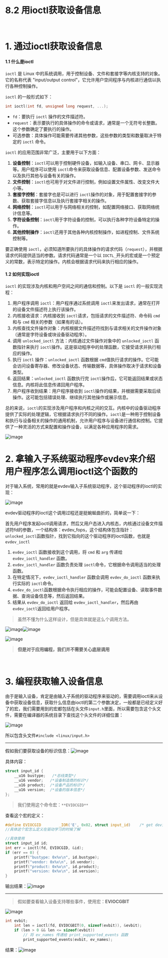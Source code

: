 # 8.2 用ioctl获取设备信息

‍

# 1. 通过ioctl获取设备信息

#### 1.1 什么是ioctl

​`ioctl`​ 是 Linux 中的系统调用，用于控制设备、文件和套接字等内核支持的对象。它的名称代表 "input/output control"，它允许用户空间程序与内核进行通信以执行各种控制操作。

​`ioctl`​ 的一般形式如下：

```c
int ioctl(int fd, unsigned long request, ...);
```

* ​`fd`​：要执行 `ioctl`​ 操作的文件描述符。
* ​`request`​：表示要执行的具体操作的命令或请求，通常是一个无符号长整数。这个参数确定了要执行的操作。
* 可选参数：具体操作可能需要传递其他参数，这些参数的类型和数量取决于特定的 `ioctl`​ 命令。

​`ioctl`​ 的应用范围非常广泛，主要用于以下方面：

1. **设备控制**：`ioctl`​ 可以用于控制硬件设备，如输入设备、串口、网卡、显示器等。用户程序可以使用 `ioctl`​ 命令来获取设备信息、配置设备参数、发送命令以及执行其他与设备有关的操作。
2. **文件控制**：`ioctl`​ 也可用于对文件进行控制，例如设置文件属性、改变文件大小等。
3. **套接字控制**：套接字也是可以进行 `ioctl`​ 操作的对象，用于配置套接字的参数、获取套接字信息以及执行套接字相关的操作。
4. **网络控制**：`ioctl`​ 可以用于与网络相关的控制，如配置网络接口、获取网络统计信息等。
5. **字符设备控制**：`ioctl`​ 用于字符设备的控制，可以执行各种字符设备特定的操作。
6. **其他控制操作**：`ioctl`​ 还用于其他各种内核控制操作，如进程控制、文件系统控制等。

要正确使用 `ioctl`​，必须知道所要执行的具体操作的请求代码（`request`​），并根据请求代码提供适当的参数。请求代码通常是一个以 `IOCTL_`​ 开头的宏或是一个预定义的常数，表示特定的操作。内核会根据请求代码来执行相应的操作。

#### 1.2 如何实现ioctl

​`ioctl`​ 的实现涉及内核和用户空间之间的通信和控制。以下是 `ioctl`​ 的一般实现流程：

1. 用户程序调用 `ioctl`​：用户程序通过系统调用 `ioctl`​ 来发出请求，通常在打开的设备文件描述符上执行该操作。
2. 内核接收请求：内核接收到 `ioctl`​ 请求，包括请求的文件描述符、命令码 `cmd`​ 和与 `cmd`​ 相关的参数（如果有的话）。
3. 内核查找文件操作对象：内核根据文件描述符找到与请求相关的文件操作对象（通常是字符设备或块设备驱动程序）。
4. 调用 `unlocked_ioctl`​ 方法：内核通过文件操作对象中的 `unlocked_ioctl`​ 函数指针来执行 `ioctl`​ 操作。这是驱动程序中的处理函数，它接受请求并执行相应的操作。
5. 执行 `ioctl`​ 操作：`unlocked_ioctl`​ 函数根据 `cmd`​ 值执行请求的操作。它可能会访问设备寄存器、修改设备状态、传输数据等，具体操作取决于请求和设备类型。
6. 返回结果：`unlocked_ioctl`​ 函数执行完 `ioctl`​ 操作后，它可能返回结果或状态信息。内核将此信息传递回用户程序。
7. 用户程序收到结果：用户程序接收到 `ioctl`​ 操作的结果，并根据需要采取后续操作。这可能包括错误处理、继续执行其他操作或展示信息。

总的来说，`ioctl`​ 的实现涉及用户程序和内核之间的交互。内核中的设备驱动程序提供了实际的处理逻辑，它根据请求执行不同的操作。`ioctl`​ 是一种用于控制设备和执行与设备相关的操作的通用机制，允许用户程序与设备进行通信和控制。它提供了一种灵活的方式来配置和操作设备，以满足各种应用程序的需求。

​![image](assets/image-20231028182741-0ctt8e9.png)​

# 2. 拿输入子系统驱动程序evdev来介绍用户程序怎么调用ioctl这个函数的

对于输入系统，常用的就是evdev输入子系统驱动程序，这个驱动程序的ioctl的实现：

​![image](assets/image-20231028214946-996im9g.png)​

evdev驱动程序的ioctl这个调用过程还是挺蜿蜒曲折的，简单说一下：

首先用户程序发起ioctl调用请求，然后又用户态进入内核态，内核通过设备文件描述符fd的参数，一个结构体：evdev_fops，这个结构体包含指针：`unlocked_ioctl`​函数指针，找到它指向的这个驱动程序的ioctl函数，也就是`evdev_ioctl`​

1. ​`evdev_ioctl`​ 函数接收到这个调用，将 `cmd`​ 和 `arg`​ 传递给 `evdev_ioctl_handler`​ 函数。
2. ​`evdev_ioctl_handler`​ 函数负责处理 `ioctl`​ 命令，它根据命令调用适当的处理函数。
3. 在特定情况下，`evdev_ioctl_handler`​ 函数会调用 `evdev_do_ioctl`​ 函数来执行实际的 `ioctl`​ 命令。
4. ​`evdev_do_ioctl`​ 函数根据命令执行相应的操作，可能会配置设备、读取事件数据、查询设备信息等，然后返回结果。
5. 结果从 `evdev_do_ioctl`​ 返回给 `evdev_ioctl_handler`​，然后再由 `evdev_ioctl`​ 返回给用户程序。

> 虽然不懂为什么这样设计，但是具体就是这么个调用方法。

​![image](assets/image-20231028221937-vc8qfj0.png)​![image](assets/image-20231028222025-l1yienr.png)​​

​![image](assets/image-20231028222038-745laga.png)​

> **但是对于应用编程，我们并不需要关心底层调用**

‍

# 3. 编程获取输入设备信息

由于是输入设备，肯定是由输入子系统的驱动程序来驱动的，需要调用ioctl来从设备中获取设备信息，获取什么信息由ioctl的第二个参数决定，一般都是已经定义好了的宏，我们需要用到的宏都包括在头文件`input.h`​里面，所以需要包含这个头文件，需要在编译器的系统目录下查找这个头文件的详细位置：

​![image](assets/image-20231028222632-j0a5m7q.png)​

所以包含头文件`#include <linux/input.h>`​

---

假如我们要获取设备的标识信息：​![image](assets/image-20231028222846-xfcogpd.png)​

具体内容：

```c
struct input_id {
	__u16 bustype;	 /*总线类型*/
	__u16 vendor;	/*设备制造商的标识*/
	__u16 product;	/*设备产品的标识*/
	__u16 version;	/*设备的版本信息*/
};
```

> 我们使用这个命令宏：​`**EVIOCGID**`​

查看这个宏的定义：

```c
#define EVIOCGID		_IOR('E', 0x02, struct input_id)	/* get device ID */
//具体这个宏怎么定义在驱动学习的时候了解
```

```c
//具体使用
struct input_id id;
int err = ioctl(fd, EVIOCGID, &id);
if (err == 0) {
    printf("bustype: 0x%x\n", id.bustype);
    printf("vendor: 0x%x\n", id.vendor);
    printf("product: 0x%x\n", id.product);
    printf("version: 0x%x\n", id.version);
}
```

输出结果：​![image](assets/image-20231028223229-yelkih8.png)​

---

> 假如要查看输入设备支持哪些事件，使用宏：**EVIOCGBIT**

​![image](assets/image-20231028224227-ydpx1ef.png)​

```c
int evbit;
    int len = ioctl(fd, EVIOCGBIT(0, sizeof(evbit)), &evbit);
    if (len > 0 && len <= sizeof(evbit))
        // 将 ev_names 传递给 print_supported_events 函数
        print_supported_events(evbit, ev_names);
```

结果：​![image](assets/image-20231028224321-htioovx.png)​
